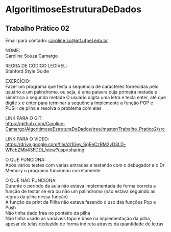 # AlgoritimoseEstruturaDeDados
## Trabalho Prático 02 

Email para contado: caroline.sc@inf.ufpel.edu.br

NOME: <br> Caroline Souza Camargo

REGRA DE CÓDIGO LEGÍVEL: <br> Stanford Style Guide

EXERCÍCIO: <br>
Fazer um programa que testa a sequência de caracteres fornecidas pelo usuário é um palíndromo, ou seja, é uma palavra cuja primeira metade é simétrica a segunda metade
O usuário digita uma letra e tecla enter, até que digite x e enter para terminar a sequência
Implemente a função POP e PUSH de pilha e resolva o problema com elas

LINK PARA O GIT: <br> 
https://github.com/Caroline-Camargo/AlgoritimoseEstruturaDeDados/tree/master/Trabalho_Pratico2/src


LINK PARA O VÍDEO: <br> 
https://drive.google.com/file/d/1Gey_SgEeCzRM2yD3LD-WFcbZMb43FDDL/view?usp=sharing

O QUE FUNCIONA: <br> 
Após vários testes com várias entradas e testando com o debugador e o Dr Memory o programa funcionou corretamente

O QUE NÃO FUNCIONA: <br> 
Durante o período da aula não estava implementada de forma correta a função de testar se era ou não um palíndromo (não estava seguindo as regras da pilha nessa função) <br> 
A função de print da Pilha não estava fazendo o uso das funções Pop e Push <br> 
Não tinha dado free no ponteiro da pilha <br> 
Não tinha usado as variáveis topo e base na implementação da pilha, apesar de telas deduzido de forma indireta através da quantidade de letras


